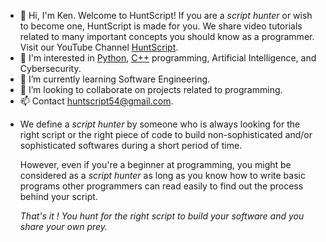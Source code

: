 - 👋 Hi, I'm Ken. Welcome to HuntScript!
  If you are a *script hunter* or wish to become one, HuntScript is made for you. We share video tutorials related to many important concepts you should know as a programmer.
  Visit our YouTube Channel [HuntScript](https://www.youtube.com/channel/UCsrpb6yzAOAjgp5jWqajVOQ).  
- 👀 I'm  interested in [Python](https://www.python.org/), [C++](https://cplusplus.com/) programming, Artificial Intelligence, and Cybersecurity.
- 🌱 I’m currently learning Software Engineering.
- 💞️ I’m looking to collaborate on projects related to programming. 
- 📫 Contact huntscript54@gmail.com.
  
* We define a *script hunter* by someone who is always looking for the right
  script or the right piece of code to build non-sophisticated and/or sophisticated 
  softwares during a short period of time. 

  However, even if you're a beginner at programming, you might be considered as a 
  *script hunter* as long as you know how to write basic programs other programmers 
  can read easily to find out the process behind your script.
  
   
 

 
  
  _That's it ! You hunt for the right script to build your software and you share your own prey._

  <!---
  huntscript/huntscript is a ✨ special ✨ repository because its `README.md` (this file) appears on your GitHub profile.
  You can click the Preview link to take a look at your changes.
  --->
